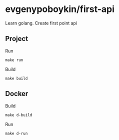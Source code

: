 # evgenypoboykin/first-api

Learn golang.
Create first point api

## Project

Run

```shell
make run
```

Build

```shell
make build
```

## Docker

Build

```shell
make d-build
```

Run

```shell
make d-run
```
